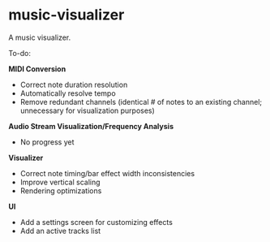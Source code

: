 # music-visualizer
A music visualizer.

To-do:

**MIDI Conversion**
* Correct note duration resolution
* Automatically resolve tempo
* Remove redundant channels (identical # of notes to an existing channel; unnecessary for visualization purposes)

**Audio Stream Visualization/Frequency Analysis**
* No progress yet

**Visualizer**
* Correct note timing/bar effect width inconsistencies
* Improve vertical scaling
* Rendering optimizations

**UI**
* Add a settings screen for customizing effects
* Add an active tracks list
